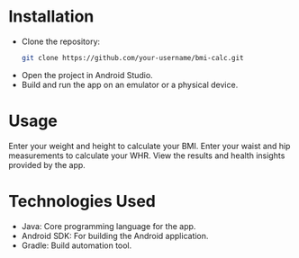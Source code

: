 # Installation
- Clone the repository:
  ```sh
  git clone https://github.com/your-username/bmi-calc.git
  ```
- Open the project in Android Studio.
- Build and run the app on an emulator or a physical device.

# Usage
Enter your weight and height to calculate your BMI.
Enter your waist and hip measurements to calculate your WHR.
View the results and health insights provided by the app.

# Technologies Used
- Java: Core programming language for the app.
- Android SDK: For building the Android application.
- Gradle: Build automation tool.
